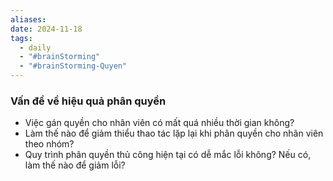 ```yaml
---
aliases: 
date: 2024-11-18
tags:
  - daily
  - "#brainStorming"
  - "#brainStorming-Quyen"
---
```

### **Vấn đề về hiệu quả phân quyền**
- Việc gán quyền cho nhân viên có mất quá nhiều thời gian không?  
- Làm thế nào để giảm thiểu thao tác lặp lại khi phân quyền cho nhân viên theo nhóm?  
- Quy trình phân quyền thủ công hiện tại có dễ mắc lỗi không? Nếu có, làm thế nào để giảm lỗi?